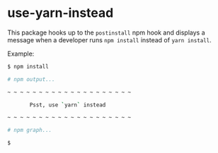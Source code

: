 # use-yarn-instead

This package hooks up to the `postinstall` npm hook and displays a message when a developer runs `npm install` instead of `yarn install`.

Example:

```sh
$ npm install

# npm output...

~ ~ ~ ~ ~ ~ ~ ~ ~ ~ ~ ~ ~ ~ ~ ~ ~ ~ ~ ~

       Psst, use `yarn` instead

~ ~ ~ ~ ~ ~ ~ ~ ~ ~ ~ ~ ~ ~ ~ ~ ~ ~ ~ ~

# npm graph...

$
```

